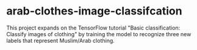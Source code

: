 # arab-clothes-image-classifcation
This project expands on the TensorFlow tutorial "Basic classification: Classify images of clothing" by training the model to recognize three new labels that represent Muslim/Arab clothing.
